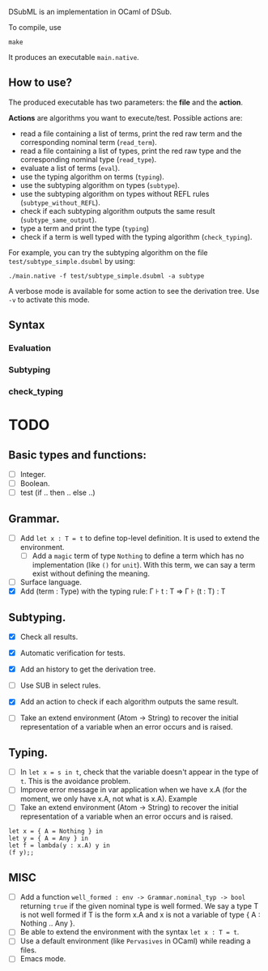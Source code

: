 DSubML is an implementation in OCaml of DSub.

To compile, use
```
make
```

It produces an executable `main.native`.

## How to use?

The produced executable has two parameters: the **file** and the **action**.

**Actions** are algorithms you want to execute/test.
Possible actions are:
- read a file containing a list of terms, print the red raw term and the corresponding nominal term (`read_term`).
- read a file containing a list of types, print the red raw type and the corresponding nominal type (`read_type`).
- evaluate a list of terms (`eval`).
- use the typing algorithm on terms (`typing`).
- use the subtyping algorithm on types (`subtype`).
- use the subtyping algorithm on types without REFL rules (`subtype_without_REFL`).
- check if each subtyping algorithm outputs the same result
  (`subtype_same_output`).
- type a term and print the type (`typing`)
- check if a term is well typed with the typing algorithm (`check_typing`).

For example, you can try the subtyping algorithm on the file `test/subtype_simple.dsubml` by using:
```
./main.native -f test/subtype_simple.dsubml -a subtype
```

A verbose mode is available for some action to see the derivation tree. Use `-v`
to activate this mode.

## Syntax

### Evaluation

### Subtyping

### check_typing


TODO
====

## Basic types and functions:

- [ ] Integer.
- [ ] Boolean.
- [ ] test (if .. then .. else ..)

## Grammar.

- [ ] Add `let x : T = t` to define top-level definition. It is used to extend
  the environment.
  - [ ] Add a `magic` term of type `Nothing` to define a term which has no
    implementation (like `()` for `unit`). With this term, we can say a term
    exist without defining the meaning.
- [ ] Surface language.
- [x] Add (term : Type) with the typing rule: Γ ⊦ t : T => Γ ⊦ (t : T) : T

## Subtyping.

- [x] Check all results.
- [x] Automatic verification for tests.
- [x] Add an history to get the derivation tree.
- [ ] Use SUB in select rules.
- [x] Add an action to check if each algorithm outputs the same result.
- [ ] Take an extend environment (Atom ->
  String) to recover the initial representation of a variable when an error
  occurs and is raised.


## Typing.

- [ ] In `let x = s in t`, check that the variable doesn't appear in the type of
  `t`. This is the avoidance problem.
- [ ] Improve error message in var application when we have x.A (for the moment, we only have x.A, not what is x.A). Example
- [ ] Take an extend environment (Atom -> String) to recover the initial
  representation of a variable when an error occurs and is raised.

```
let x = { A = Nothing } in
let y = { A = Any } in
let f = lambda(y : x.A) y in
(f y);;
```

## MISC

- [ ] Add a function `well_formed : env -> Grammar.nominal_typ -> bool`
  returning `true` if the given nominal type is well formed. We say a type T is
  not well formed if T is the form x.A and x is not a variable of type { A :
  Nothing .. Any }.
- [ ] Be able to extend the environment with the syntax `let x : T = t`.
- [ ] Use a default environment (like `Pervasives` in OCaml) while reading a files.
- [ ] Emacs mode.
